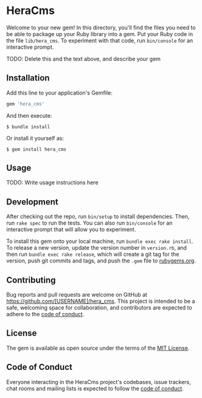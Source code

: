 # HeraCms

Welcome to your new gem! In this directory, you'll find the files you need to be able to package up your Ruby library into a gem. Put your Ruby code in the file `lib/hera_cms`. To experiment with that code, run `bin/console` for an interactive prompt.

TODO: Delete this and the text above, and describe your gem

## Installation

Add this line to your application's Gemfile:

```ruby
gem 'hera_cms'
```

And then execute:

    $ bundle install

Or install it yourself as:

    $ gem install hera_cms

## Usage

TODO: Write usage instructions here

## Development

After checking out the repo, run `bin/setup` to install dependencies. Then, run `rake spec` to run the tests. You can also run `bin/console` for an interactive prompt that will allow you to experiment.

To install this gem onto your local machine, run `bundle exec rake install`. To release a new version, update the version number in `version.rb`, and then run `bundle exec rake release`, which will create a git tag for the version, push git commits and tags, and push the `.gem` file to [rubygems.org](https://rubygems.org).

## Contributing

Bug reports and pull requests are welcome on GitHub at https://github.com/[USERNAME]/hera_cms. This project is intended to be a safe, welcoming space for collaboration, and contributors are expected to adhere to the [code of conduct](https://github.com/[USERNAME]/hera_cms/blob/master/CODE_OF_CONDUCT.md).


## License

The gem is available as open source under the terms of the [MIT License](https://opensource.org/licenses/MIT).

## Code of Conduct

Everyone interacting in the HeraCms project's codebases, issue trackers, chat rooms and mailing lists is expected to follow the [code of conduct](https://github.com/[USERNAME]/hera_cms/blob/master/CODE_OF_CONDUCT.md).
